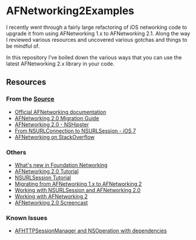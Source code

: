 AFNetworking2Examples
=====================

I recently went through a fairly large refactoring of iOS networking code to upgrade it from using AFNetworking 1.x to AFNetworking 2.1.  Along the way I reviewed various resources and uncovered various gotchas and things to be mindful of.

In this repository I've boiled down the various ways that you can use the latest AFNetworking 2.x library in your code.

## Resources

### From the [Source](http://github.com/afnetworking/afnetworking)
- [Official AFNetworking documentation](http://cocoadocs.org/docsets/AFNetworking/2.0.0/)
- [AFNetworking 2.0 Migration Guide](https://github.com/AFNetworking/AFNetworking/wiki/AFNetworking-2.0-Migration-Guide)
- [AFNetworking 2.0 - NSHipster](http://nshipster.com/afnetworking-2/)
- [From NSURLConnection to NSURLSession - iOS 7](http://www.objc.io/issue-5/from-nsurlconnection-to-nsurlsession.html)
- [AFNetworking on StackOverflow](http://stackoverflow.com/tags/afnetworking/info)

### Others
- [What's new in Foundation Networking](http://asciiwwdc.com/2013/sessions/705?q=nsurlsession)
- [AFNetworking 2.0 Tutorial](http://www.raywenderlich.com/59255/afnetworking-2-0-tutorial)
- [NSURLSession Tutorial](http://www.raywenderlich.com/51127/nsurlsession-tutorial)
- [Migrating from AFNetworking 1.x to AFNetworking 2](http://gavrix.wordpress.com/2013/10/16/migrating-from-afnetworking-1-x-to-afnetworking-2/)
- [Working with NSURLSession and AFNetworking 2.0](http://code.tutsplus.com/tutorials/working-with-nsurlsession-afnetworking-20--mobile-22651)
- [Working with AFNetworking 2](http://programmingthomas.com/blog/2013/9/17/working-with-afnetworking-2)
- [AFNetworking 2.0 Screencast](http://nsscreencast.com/episodes/91-afnetworking-2-0)

### Known Issues
- [AFHTTPSessionManager and NSOperation with dependencies](https://github.com/AFNetworking/AFNetworking/issues/1504)
